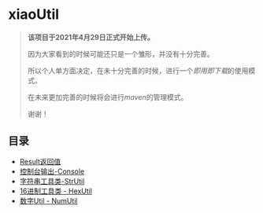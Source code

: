 # xiaoUtil
> **该项目于2021年4月29日正式开始上传。**
> 
> 因为大家看到的时候可能还只是一个雏形，并没有十分完善。
> 
> 所以个人单方面决定，在未十分完善的时候，进行一个*即用即下载*的使用模式。
> 
> 在未来更加完善的时候将会进行*maven*的管理模式。
> 
> 谢谢！

## 目录
- [Result返回值](https://github.com/xiaoxunyao/java-utils-library/blob/master/doc/1.%20Result%E8%BF%94%E5%9B%9E%E5%80%BC.md)
- [控制台输出-Console](https://github.com/xiaoxunyao/java-utils-library/blob/master/doc/2.%20%E6%8E%A7%E5%88%B6%E5%8F%B0%E8%BE%93%E5%85%A5%20-%20Console.md)
- [字符串工具类-StrUtil](https://github.com/xiaoxunyao/java-utils-library/blob/master/doc/3.%20%E5%AD%97%E7%AC%A6%E4%B8%B2%E5%B7%A5%E5%85%B7%E7%B1%BB%20-%20StrUtil.md)
- [16进制工具类 - HexUtil](https://github.com/xiaoxunyao/java-utils-library/blob/master/doc/4.%2016%E8%BF%9B%E5%88%B6%E5%B7%A5%E5%85%B7%E7%B1%BB%20-%20HexUtil.md)
- [数字Util - NumUtil](https://github.com/xiaoxunyao/java-utils-library/blob/master/doc/5.%20%E6%95%B0%E5%AD%97Util%20-%20NumUtil.md)